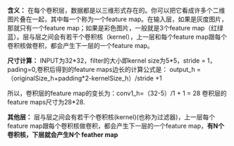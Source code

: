 **含义：**
在每个卷积层，数据都是以三维形式存在的。你可以把它看成许多个二维图片叠在一起，其中每一个称为一个feature map。在输入层，如果是灰度图片，那就只有一个feature map；如果是彩色图片，一般就是3个feature map（红绿蓝）。层与层之间会有若干个卷积核（kernel），上一层和每个feature map跟每个卷积核做卷积，都会产生下一层的一个feature map。

**尺寸计算：**
INPUT为32\*32，filter的大小即kernel size为5\*5，stride = 1，pading=0,卷积后得到的feature maps边长的计算公式是： 
output_h =（originalSize_h+padding\*2-kernelSize_h）/stride +1 

所以，卷积层的feature map的变长为：conv1_h=（32-5）/1 + 1 = 28 
卷积层的feature maps尺寸为28\*28.

**其他层：**
层与层之间会有若干个卷积核(kernel)(也称为过滤器)，上一层每个feature map跟每个卷积核做卷积，都会产生下一层的一个feature map，**有N个卷积核，下层就会产生N个 feather map**
